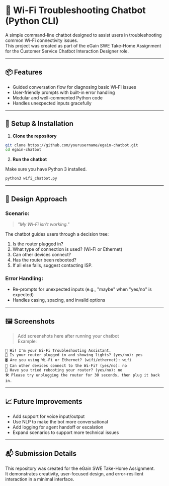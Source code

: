 
# 💬 Wi-Fi Troubleshooting Chatbot (Python CLI)

A simple command-line chatbot designed to assist users in troubleshooting common Wi-Fi connectivity issues.  
This project was created as part of the eGain SWE Take-Home Assignment for the Customer Service Chatbot Interaction Designer role.

---

## 📦 Features

- Guided conversation flow for diagnosing basic Wi-Fi issues
- User-friendly prompts with built-in error handling
- Modular and well-commented Python code
- Handles unexpected inputs gracefully

---

## 🚀 Setup & Installation

1. **Clone the repository**

```bash
git clone https://github.com/yourusername/egain-chatbot.git
cd egain-chatbot
```

2. **Run the chatbot**

Make sure you have Python 3 installed.

```bash
python3 wifi_chatbot.py
```

---

## 🧠 Design Approach

### Scenario: 
> *"My Wi-Fi isn’t working."*

The chatbot guides users through a decision tree:
1. Is the router plugged in?
2. What type of connection is used? (Wi-Fi or Ethernet)
3. Can other devices connect?
4. Has the router been rebooted?
5. If all else fails, suggest contacting ISP.

### Error Handling:
- Re-prompts for unexpected inputs (e.g., "maybe" when "yes/no" is expected)
- Handles casing, spacing, and invalid options

---

## 🖼️ Screenshots

> Add screenshots here after running your chatbot  
> Example:

```
👋 Hi! I'm your Wi-Fi Troubleshooting Assistant.
📶 Is your router plugged in and showing lights? (yes/no): yes
🖥️ Are you using Wi-Fi or Ethernet? (wifi/ethernet): wifi
📱 Can other devices connect to the Wi-Fi? (yes/no): no
🔁 Have you tried rebooting your router? (yes/no): no
🛠️ Please try unplugging the router for 30 seconds, then plug it back in.
```

---

## 📈 Future Improvements

- Add support for voice input/output
- Use NLP to make the bot more conversational
- Add logging for agent handoff or escalation
- Expand scenarios to support more technical issues

---

## 📬 Submission Details

This repository was created for the eGain SWE Take-Home Assignment.  
It demonstrates creativity, user-focused design, and error-resilient interaction in a minimal interface.
